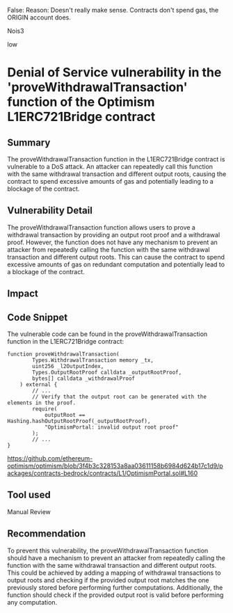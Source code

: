 False:
Reason: Doesn't really make sense. Contracts don't spend gas, the ORIGIN account does.

Nois3

low

# Denial of Service vulnerability in the 'proveWithdrawalTransaction' function of the Optimism L1ERC721Bridge contract

## Summary
The proveWithdrawalTransaction function in the L1ERC721Bridge contract is vulnerable to a DoS attack. An attacker can repeatedly call this function with the same withdrawal transaction and different output roots, causing the contract to spend excessive amounts of gas and potentially leading to a blockage of the contract.
## Vulnerability Detail
The proveWithdrawalTransaction function allows users to prove a withdrawal transaction by providing an output root proof and a withdrawal proof. However, the function does not have any mechanism to prevent an attacker from repeatedly calling the function with the same withdrawal transaction and different output roots. This can cause the contract to spend excessive amounts of gas on redundant computation and potentially lead to a blockage of the contract.
## Impact

## Code Snippet
The vulnerable code can be found in the proveWithdrawalTransaction function in the L1ERC721Bridge contract:
```solidity
function proveWithdrawalTransaction(
        Types.WithdrawalTransaction memory _tx,
        uint256 _l2OutputIndex,
        Types.OutputRootProof calldata _outputRootProof,
        bytes[] calldata _withdrawalProof
    ) external {
        // ...
        // Verify that the output root can be generated with the elements in the proof.
        require(
            outputRoot == Hashing.hashOutputRootProof(_outputRootProof),
            "OptimismPortal: invalid output root proof"
        );
        // ...
}
```
https://github.com/ethereum-optimism/optimism/blob/3f4b3c328153a8aa03611158b6984d624b17c1d9/packages/contracts-bedrock/contracts/L1/OptimismPortal.sol#L160
## Tool used

Manual Review

## Recommendation
To prevent this vulnerability, the proveWithdrawalTransaction function should have a mechanism to prevent an attacker from repeatedly calling the function with the same withdrawal transaction and different output roots. This could be achieved by adding a mapping of withdrawal transactions to output roots and checking if the provided output root matches the one previously stored before performing further computations. Additionally, the function should check if the provided output root is valid before performing any computation.